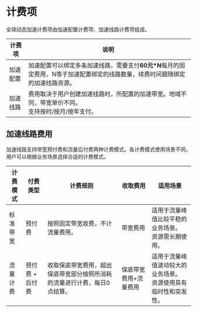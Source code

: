 # 计费项
全球动态加速计费项由加速配置计费项、加速线路计费项组成。

| 计费项   | 说明                                                         |
| -------- | ------------------------------------------------------------ |
| 加速配置 | 加速配置可以绑定多条加速线路，需要支付**60元*N**每月的固定费用，N等于加速配置绑定的线路数量，续费时间跟随绑定的加速线路资源。 |
| 加速线路 | 费用取决于用户创建加速线路时，所配置的加速带宽。地域不同，带宽单价不同。<br>支持按时/按月/按年支付。 |

## 加速线路费用

加速线路支持带宽预付费和流量后付费两种计费模式。各计费模式使用场景不同，用户可以根据业务场景选择合适的计费模式。

| 计费模式 | 付费类型        | 计费规则                                                     | 收取费用              | 适用场景                                                     |
| -------- | --------------- | ------------------------------------------------------------ | --------------------- | ------------------------------------------------------------ |
| 标准带宽 | 预付费          | 按照固定带宽收费，不计流量费用。                             | 带宽费用              | 适用于流量峰值比较平稳的业务场景。<br>资源需长期使用。           |
| 流量计费 | 预付费 + 后付费 | 收取保底带宽费用，超出保底带宽部分按照所消耗的流量进行计费，每日0点结算。 | 保底带宽费用+流量费用 | 适用于流量峰值波动较大的业务场景。<br>资源使用具有临时性和突发性。 |
